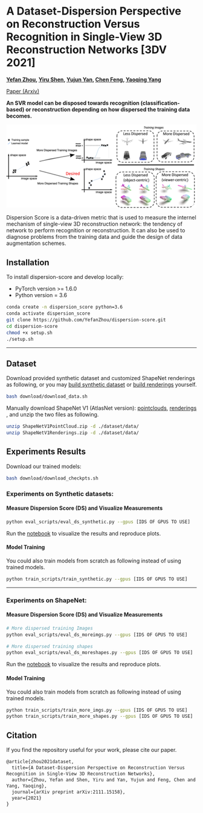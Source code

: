 # A Dataset-Dispersion Perspective on Reconstruction Versus Recognition in Single-View 3D Reconstruction Networks [3DV 2021]

**[Yefan Zhou](https://yefanzhou.github.io/), [Yiru Shen](https://scholar.google.com/citations?hl=en&user=-_Hy9z0AAAAJ), [Yujun Yan](https://scholar.google.com/citations?hl=en&user=5TQUP58AAAAJ), [Chen Feng](https://scholar.google.com/citations?hl=en&user=YeG8ZM0AAAAJ), [Yaoqing Yang](https://scholar.google.com/citations?user=LYvugWgAAAAJ&hl=en)**

[Paper (Arxiv)](https://arxiv.org/abs/2111.15158)

**An SVR model can be disposed towards recognition (classification-based) or reconstruction depending on how dispersed the training data becomes.**

![github_twitter_demo](https://github.com/YefanZhou/dispersion-score/blob/main/figs/github_twitter_demo.png)



Dispersion Score is a data-driven metric that is used to measure the internel mechanism of single-view 3D reconstruction network: the tendency of network to perform recognition or reconstruction. It can also be used to diagnose problems from the training data and guide the design of data augmentation schemes.

## Installation

To install dispersion-score and develop locally:

- PyTorch version >= 1.6.0
- Python version = 3.6

```bash
conda create -n dispersion_score python=3.6
conda activate dispersion_score
git clone https://github.com/YefanZhou/dispersion-score.git
cd dispersion-score
chmod +x setup.sh 
./setup.sh
```

------

## Dataset

Download provided synthetic dataset and customized ShapeNet renderings as following, or you may [build synthetic dataset](https://github.com/YefanZhou/dispersion-score/tree/main/dataset/synthetic_data) or [build renderings](https://github.com/YefanZhou/dispersion-score/tree/main/dataset/data) yourself.

```bash
bash download/download_data.sh
```

Manually download ShapeNet V1 (AtlasNet version): [pointclouds](https://drive.google.com/file/d/1MMCYOqSalz77dduKahqDEQKFP9aCvUCy/view?usp=sharing), [renderings](https://drive.google.com/file/d/153nd1oUd5ONnP8AoXaU8IZunskd5LEvB/view?usp=sharing) , and unzip the two files as following.

```bash
unzip ShapeNetV1PointCloud.zip -d ./dataset/data/
unzip ShapeNetV1Renderings.zip -d ./dataset/data/
```



## Experiments Results

Download our trained models:

```bash
bash download/download_checkpts.sh
```



### Experiments on Synthetic datasets:

#### Measure Dispersion Score (DS) and Visualize Measurements

```bash
python eval_scripts/eval_ds_synthetic.py --gpus [IDS OF GPUS TO USE]
```

Run the [notebook](https://github.com/YefanZhou/dispersion-score/blob/main/plot_scripts/synthetic_dataset.ipynb) to visualize the results and reproduce plots. 

#### Model Training

You could also train models from scratch as following instead of using trained models.

```bash
python train_scripts/train_synthetic.py --gpus [IDS OF GPUS TO USE]
```



------

### Experiments on ShapeNet:

#### Measure Dispersion Score (DS) and Visualize Measurements

```bash
# More dispersed training Images 
python eval_scripts/eval_ds_moreimgs.py --gpus [IDS OF GPUS TO USE]
```

```bash
# More dispersed training shapes 
python eval_scripts/eval_ds_moreshapes.py --gpus [IDS OF GPUS TO USE] 
```

Run the [notebook](https://github.com/YefanZhou/dispersion-score/blob/main/plot_scripts/shapenet_results.ipynb) to visualize the results and reproduce plots. 

#### Model Training

You could also train models from scratch as following instead of using trained models.

```bash
python train_scripts/train_more_imgs.py --gpus [IDS OF GPUS TO USE]
python train_scripts/train_more_shapes.py --gpus [IDS OF GPUS TO USE]
```



## Citation
If you find the repository useful for your work, please cite our paper.
```
@article{zhou2021dataset,
  title={A Dataset-Dispersion Perspective on Reconstruction Versus Recognition in Single-View 3D Reconstruction Networks},
  author={Zhou, Yefan and Shen, Yiru and Yan, Yujun and Feng, Chen and Yang, Yaoqing},
  journal={arXiv preprint arXiv:2111.15158},
  year={2021}
}
```



